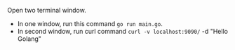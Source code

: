 Open two terminal window. 
* In one window, run this command `go run main.go`. 
* In second window, run curl command `curl -v localhost:9090/` -d "Hello Golang"
